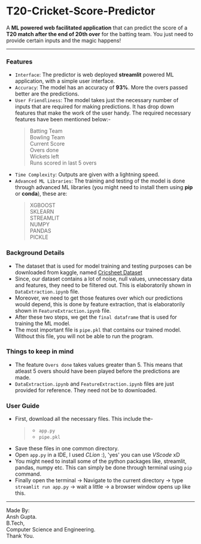 # T20-Cricket-Score-Predictor
A **ML powered web facilitated application** that can predict the score of a **T20 match after the end of 20th over** for the batting team. You just need to provide certain inputs and the magic happens!
<hr>

### Features
* `Interface`: The predictor is web deployed **streamlit** powered ML application, with a simple user interface. 
* `Accuracy`: The model has an accuracy of **93%**. More the overs passed better are the predictions.
* `User Friendliness`: The model takes just the necessary number of inputs that are required for making predictions. It has drop down features that make the work of the user handy. The required necessary features have been mentioned below:-
  > Batting Team <br>
  > Bowling Team <br>
  > Current Score <br>
  > Overs done <br>
  > Wickets left <br>
  > Runs scored in last 5 overs <br>
* `Time Complexity`: Outputs are given with a lightning speed.
* `Advanced ML Libraries`: The training and testing of the model is done through advanced ML libraries (you might need to install them using **pip** or **conda**), these are:
  > XGBOOST <br>
  > SKLEARN <br>
  > STREAMLIT <br>
  > NUMPY <br>
  > PANDAS <br>
  > PICKLE <br>

### Background Details
* The dataset that is used for model training and testing purposes can be downloaded from kaggle, named [Cricsheet Dataset]([www.google.com](https://www.kaggle.com/datasets/veeralakrishna/cricsheet-a-retrosheet-for-cricket))
* Since, our dataset contains a lot of noise, null values, unnecessary data and features, they need to be filtered out. This is elaboratorily shown in `DataExtraction.ipynb` file.
* Moreover, we need to get those features over which our predictions would depend, this is done by feature extraction, that is elaboratorily shown in `FeatureExtraction.ipynb` file.
* After these two steps, we get the `final dataframe` that is used for training the ML model.
* The most important file is `pipe.pkl` that contains our trained model. Without this file, you will not be able to run the program.

### Things to keep in mind
* The feature `Overs done` takes values greater than 5. This means that atleast 5 overs should have been played before the predictions are made.
* `DataExtraction.ipynb` and `FeatureExtraction.ipynb` files are just provided for reference. They need not be to downloaded.

### User Guide
* First, download all the necessary files. This include the-
  > * `app.py`
  > * `pipe.pkl`
* Save these files in one common directory.
* Open `app.py` in a IDE, I used *CLion* :), 'yes' you can use *VScode* xD
* You might need to install some of the python packages like, streamlit, pandas, numpy etc. This can simply be done through terminal using `pip` command.
* Finally open the terminal -> Navigate to the current directory -> type `streamlit run app.py` -> wait a little -> a browser window opens up like this.

---
Made By: <br>
Ansh Gupta. <br>
B.Tech, <br>
Computer Science and Engineering. <br>
Thank You.
